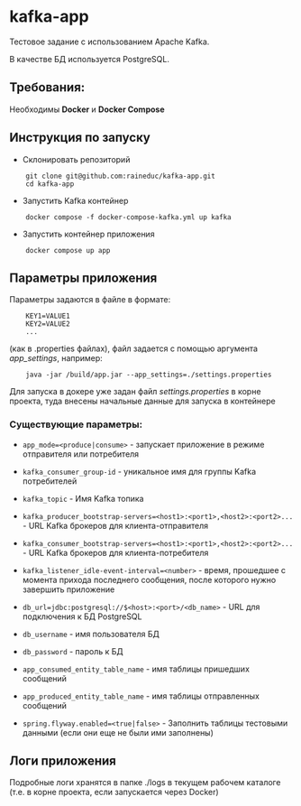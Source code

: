 # kafka-app

Тестовое задание с использованием Apache Kafka.

В качестве БД используется PostgreSQL.

## Требования:
Необходимы **Docker** и **Docker Compose**

## Инструкция по запуску

* Склонировать репозиторий
```
    git clone git@github.com:raineduc/kafka-app.git
    cd kafka-app
```
* Запустить Kafka контейнер
```
    docker compose -f docker-compose-kafka.yml up kafka
```
* Запустить контейнер приложения
```
    docker compose up app 
```

## Параметры приложения
Параметры задаются в файле в формате:
```
    KEY1=VALUE1
    KEY2=VALUE2
    ...
```
(как в .properties файлах), файл задается с помощью аргумента *app_settings*, например:
```
    java -jar /build/app.jar --app_settings=./settings.properties
```
Для запуска в докере уже задан файл *settings.properties* в корне проекта,
туда внесены начальные данные для запуска в контейнере

### Существующие параметры:
* ```app_mode=<produce|consume>``` - запускает приложение в режиме отправителя или потребителя


* ```kafka_consumer_group-id``` - уникальное имя для группы Kafka потребителей
* ```kafka_topic``` - Имя Kafka топика
* ```kafka_producer_bootstrap-servers=<host1>:<port1>,<host2>:<port2>...``` -
  URL Kafka брокеров для клиента-отправителя
* ```kafka_consumer_bootstrap-servers=<host1>:<port1>,<host2>:<port2>...``` -
  URL Kafka брокеров для клиента-потребителя
* ```kafka_listener_idle-event-interval=<number>``` - время, прошедшее с момента прихода
последнего сообщения, после которого нужно завершить приложение


* ```db_url=jdbc:postgresql://$<host>:<port>/<db_name>``` - URL для подключения к БД PostgreSQL
* ```db_username``` - имя пользователя БД
* ```db_password``` - пароль к БД

* ```app_consumed_entity_table_name``` - имя таблицы пришедших сообщений
* ```app_produced_entity_table_name``` - имя таблицы отправленных сообщений 


* ```spring.flyway.enabled=<true|false>``` - Заполнить таблицы тестовыми данными (если они еще не были ими заполнены)


## Логи приложения
Подробные логи хранятся в папке ./logs в текущем рабочем каталоге (т.е. в корне проекта, если запускается через Docker)